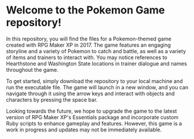 # Welcome to the Pokemon Game repository!

In this repository, you will find the files for a Pokemon-themed game created with RPG Maker XP in 2017. The game features an engaging storyline and a variety of Pokemon to catch and battle, as well as a variety of items and trainers to interact with. You may notice references to Hearthstone and Washington State locations in trainer dialogue and names throughout the game.

To get started, simply download the repository to your local machine and run the executable file. The game will launch in a new window, and you can navigate through it using the arrow keys and interact with objects and characters by pressing the space bar.

Looking towards the future, we hope to upgrade the game to the latest version of RPG Maker XP's Essentials package and incorporate custom Ruby scripts to enhance gameplay and features. However, this game is a work in progress and updates may not be immediately available.